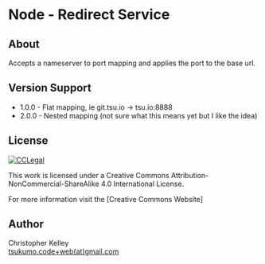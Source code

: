 # Node - Redirect Service

## About

Accepts a nameserver to port mapping and applies the port to
the base url.

## Version Support

- 1.0.0 - Flat mapping, ie git.tsu.io -> tsu.io:8888
- 2.0.0 - Nested mapping (not sure what this means yet but I like the idea)

## License

[![CCLegal](http://i.creativecommons.org/l/by-nc-sa/4.0/88x31.png "CC BY-NC-SA Legal Code")](http://creativecommons.org/licenses/by-nc-sa/4.0/deed.en_US "Creative Commons License")

This work is licensed under a Creative Commons
Attribution-NonCommercial-ShareAlike 4.0 International License.

For more information visit the [Creative Commons Website]

## Author

Christopher Kelley<br/>
[tsukumo.code+web(at)gmail.com](mailto:tsukumo.code+web@gmail.com)

